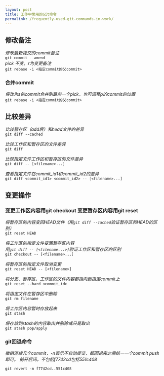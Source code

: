 ```yaml
---
layout: post
title: 工作中常用的Git命令
permalink: /frequently-used-git-commands-in-work/
---
```

  
## 修改备注
*修改最新提交的commit备注*  
`git commit --amend`  
*pick 不变，r为变更备注*  
`git rebase -i <指定commit的父commit>`  

### 合并commit
*将改为s的commit合并到最前一个pick，也可调整p的commit的位置*  
`git rebase -i <指定commit的父commit>`  


## 比较差异

*比较暂存区（add后）和head文件的差异*  
`git diff --cached`  

*比较工作区和暂存区的文件差异*  
`git diff`  

*比较指定文件工作区和暂存区的文件差异*  
`git diff -- [<filename>...]`  

*查看指定文件在commit_id1和commit_id2的差异*  
`git diff <commit_id1> <commit_id2> -- [<filename>...]`  


## 变更操作
### 变更工作区内容用git checkout  变更暂存区内容用git reset  

*将暂存区的内容变回HEAD文件（用`git diff --cached`验证暂存区和HEAD的区别）*  
`git reset HEAD`  

*将工作区的指定文件变回暂存区内容*  
*用`git diff -- [<filename...>]`验证工作区和暂存区的区别*  
`git checkout -- [<filename>...]`    

*将暂存区的指定文件取消变更*  
`git reset HEAD -- [<filename>]`  
  
*将分支、暂存区、工作区的文件内容都指向到指定commit上*   
`git reset --hard <commit_id>`  

*将指定文件在暂存区中删除*  
`git rm filename`  

*将工作区内容暂时存放起来*  
`git stash`

*将存放到stash的内容取出并删除或只是取出*  
`git stash pop/apply`  

### git回退命令
*撤销连续几个commit，-n表示不自动提交，都回退完之后统一一个commit push即可。*
*前开后闭，不包括f7742cd包括551c408*

`git revert -n f7742cd..551c408 `

